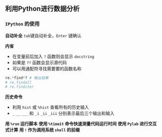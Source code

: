 ## 利用Python进行数据分析

### `IPython` 的使用

**自动补全**
`tab`键自动补全，`Enter` 键确认

**内省**
+ 在变量前后加入 `?` 函数则会显示 `docstring`
+ 如果是 `??` 函数会显示源代码
+ 可以用通配符寻找需要要的函数名称
```py
re.*find*? # 输出结果
# re.findall
# re.finditer
```

**历史命令**
+ 利用 `hist` 或 `%hist` 查看所有的历史输入
+ `_` `__` `___` 和 `_i` `_ii` `_iii` 分别表示最后三个输出和输入

**用 `%run` 运行脚本**
**使用 `%timeit` 命令快速测量代码运行时间**
**使用 `Pylab` 进行交互式计算**
**用 `!` 作为调用系统 `shell` 的前缀**
